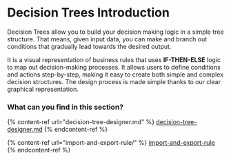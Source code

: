 # Decision Trees Introduction

Decision Trees allow you to build your decision making logic in a simple tree structure. That means, given input data, you can make and branch out conditions that gradually lead towards the desired output.

It is a visual representation of business rules that uses **IF-THEN-ELSE** logic to map out decision-making processes. It allows users to define conditions and actions step-by-step, making it easy to create both simple and complex decision structures. The design process is made simple thanks to our clear graphical representation.

### What can you find in this section?

{% content-ref url="decision-tree-designer.md" %}
[decision-tree-designer.md](decision-tree-designer.md)
{% endcontent-ref %}

{% content-ref url="import-and-export-rule/" %}
[import-and-export-rule](import-and-export-rule/)
{% endcontent-ref %}
